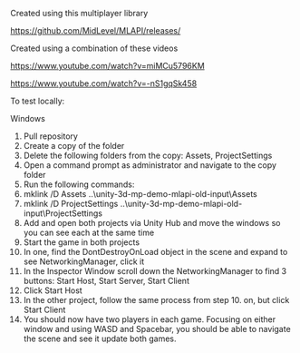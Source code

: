 Created using this multiplayer library

https://github.com/MidLevel/MLAPI/releases/

Created using a combination of these videos

https://www.youtube.com/watch?v=miMCu5796KM

https://www.youtube.com/watch?v=-nS1gqSk458

To test locally:

Windows

1. Pull repository
2. Create a copy of the folder
3. Delete the following folders from the copy: Assets, ProjectSettings
4. Open a command prompt as administrator and navigate to the copy folder
5. Run the following commands:
6. mklink /D Assets ..\unity-3d-mp-demo-mlapi-old-input\Assets
7. mklink /D ProjectSettings ..\unity-3d-mp-demo-mlapi-old-input\ProjectSettings
8. Add and open both projects via Unity Hub and move the windows so you can see each at the same time
9. Start the game in both projects
10. In one, find the DontDestroyOnLoad object in the scene and expand to see NetworkingManager, click it
11. In the Inspector Window scroll down the NetworkingManager to find 3 buttons: Start Host, Start Server, Start Client
12. Click Start Host
13. In the other project, follow the same process from step 10. on, but click Start Client
14. You should now have two players in each game. Focusing on either window and using WASD and Spacebar, you should be able to navigate the scene and see it update both games.
